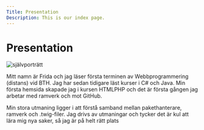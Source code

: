```yaml
---
Title: Presentation
Description: This is our index page.
---
```


Presentation
==========================
<img src="image/frida.jpg" alt="självporträtt" class="l-img">

Mitt namn är Frida och jag läser första terminen av Webbprogrammering (distans) vid BTH.
Jag har sedan tidigare läst kurser i C# och Java. Min första hemsida skapade jag i kursen HTMLPHP och det är första gången jag arbetar med ramverk och mot GitHub. 

Min stora utmaning ligger i att förstå samband mellan pakethanterare, ramverk och .twig-filer. 
Jag drivs av utmaningar och tycker det är kul att lära mig nya saker, så jag är på helt rätt plats
